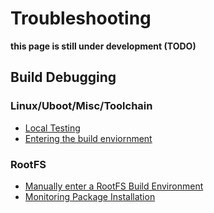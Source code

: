 # Troubleshooting
**this page is still under development (TODO)**

## Build Debugging

### Linux/Uboot/Misc/Toolchain
* [Local Testing](local-testing.md)
* [Entering the build enviornment](entering-build-environment.md)

### RootFS
* [Manually enter a RootFS Build
  Environment](rootfs/entering-build-environment.md)
* [Monitoring Package Installation](rootfs/monitoring-package-installation.md)


